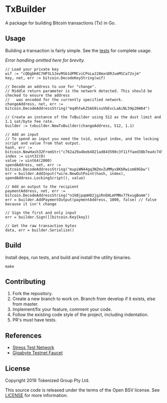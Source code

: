 # TxBuilder

A package for building Bitcoin transactions (Tx) in Go.

## Usage

Building a transaction is fairly simple. See the [tests](txbuilder/txbuilder_test.go) for complete usage.

_Error handling omitted here for brevity._

```
// Load your private key
wif := "cQDgbH4C7HP3LSJevMSb1dPMCviCPoLwJ28mxnDRJueMSCa72xjm"
key, net, err := bitcoin.DecodeKeyString(wif)

// Decode an address to use for "change".
// Middle return parameter is the network detected. This should be checked to ensure the address
//   was encoded for the currently specified network.
changeAddress, net, err := bitcoin.DecodeAddressString("mq4htwkZSAG9isuVbEvcLaAiNL59p26W64")

// Create an instance of the TxBuilder using 512 as the dust limit and 1.1 sat/byte fee rate.
builder := txbuilder.NewTxBuilder(changeAddress, 512, 1.1)

// Add an input
// To spend an input you need the txid, output index, and the locking script and value from that output.
hash, err := bitcoin.NewHash32FromStr("c762a29a4beb4821ad843590c3f11ffaed38b7eadc74557bdf36da3539921531")
index := uint32(0)
value := uint64(2000)
spendAddress, net, err := bitcoin.DecodeAddressString("mupiWN44gq3NZmvZuMMyx8KbRwism69Gbw")
err = builder.AddInput(*wire.NewOutPoint(hash, index), spendAddress.LockingScript(), value)

// Add an output to the recipient
paymentAddress, net, err := bitcoin.DecodeAddressString("n1kBjpqmH82jgiRnEHLmFMNv77kvugBomm")
err = builder.AddPaymentOutput(paymentAddress, 1000, false) // false because it isn't change

// Sign the first and only input
err = builder.Sign([]bitcoin.Key{key})

// Get the raw transaction bytes
data, err = builder.Serialize()
```

## Build

Install deps, run tests, and build and install the utility binaries.

    make


## Contributing

1. Fork the repository.
1. Create a new branch to work on. Branch from develop if it exists, else
   from master.
1. Implement/fix your feature, comment your code.
1. Follow the existing code style of the project, including indentation.
1. PR's must have tests.


## References

- [Stress Test Network](https://bitcoinscaling.io/)
- [Gigabyte Testnet Faucet](https://faucet.bitcoinscaling.io/)


## License

Copyright 2019 Tokenized Group Pty Ltd.

This source code is released under the terms of the Open BSV license. See
[LICENSE](LICENSE) for more information.
